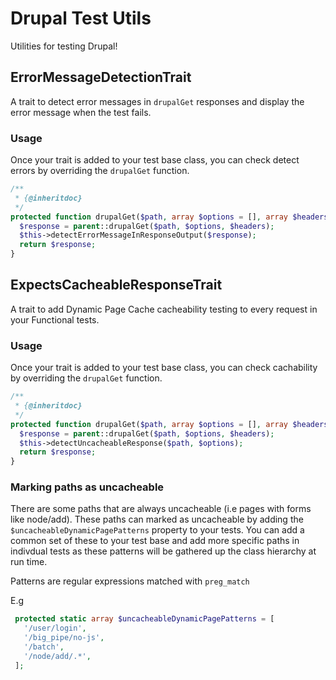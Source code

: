 # Drupal Test Utils

Utilities for testing Drupal!

## ErrorMessageDetectionTrait

A trait to detect error messages in `drupalGet` responses and display the error message when the test fails.

### Usage

Once your trait is added to your test base class, you can check detect errors by overriding the `drupalGet` function.

```php
/**
 * {@inheritdoc}
 */
protected function drupalGet($path, array $options = [], array $headers = []): string {
  $response = parent::drupalGet($path, $options, $headers);
  $this->detectErrorMessageInResponseOutput($response);
  return $response;
}
```

## ExpectsCacheableResponseTrait

A trait to add Dynamic Page Cache cacheability testing to every request in your Functional tests.

### Usage

Once your trait is added to your test base class, you can check cachability by overriding the `drupalGet` function.

```php
/**
 * {@inheritdoc}
 */
protected function drupalGet($path, array $options = [], array $headers = []): string {
  $response = parent::drupalGet($path, $options, $headers);
  $this->detectUncacheableResponse($path, $options);
  return $response;
}
```

### Marking paths as uncacheable

There are some paths that are always uncacheable (i.e pages with forms like node/add). These paths can marked as uncacheable
by adding the `$uncacheableDynamicPagePatterns` property to your tests. You can add a common set of these to your test base
and add more specific paths in indivdual tests as these patterns will be gathered up the class hierarchy at run time.

Patterns are regular expressions matched with `preg_match`

E.g
```php
 protected static array $uncacheableDynamicPagePatterns = [
   '/user/login',
   '/big_pipe/no-js',
   '/batch',
   '/node/add/.*',
 ];
```
